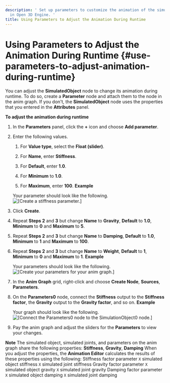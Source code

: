 ```yaml
---
description: ' Set up parameters to customize the animation of the simulated object
  in Open 3D Engine. '
title: Using Parameters to Adjust the Animation During Runtime
---
```

# Using Parameters to Adjust the Animation During Runtime {#use-parameters-to-adjust-animation-during-runtime}

You can adjust the **SimulatedObject** node to change its animation during runtime\. To do so, create a **Parameter** node and attach them to the node in the anim graph\. If you don't, the **SimulatedObject** node uses the properties that you entered in the **Attributes** panel\.

**To adjust the animation during runtime**

1. In the **Parameters** panel, click the **\+** icon and choose **Add parameter**\.

1. Enter the following values\.

   1. For **Value type**, select the **Float \(slider\)**\.

   1. For **Name**, enter **Stiffness**\.

   1. For **Default**, enter **1\.0**\.

   1. For **Minimum** to **1\.0**\.

   1. For **Maximum**, enter **100**\.
**Example**

   Your parameter should look like the following\.
![\[Create a stiffness parameter.\]](/images/user-guide/actor-animation/simulated-objects-25.png)

1. Click **Create**\.

1. Repeat **Steps 2** and **3** but change **Name** to **Gravity**, **Default** to **1\.0**, **Minimum** to **0** and **Maximum** to **5**\.

1. Repeat **Steps 2** and **3** but change **Name** to **Damping**, **Default** to **1\.0**, **Minimum** to **1** and **Maximum** to **100**\.

1. Repeat **Steps 2** and **3** but change **Name** to **Weight**, **Default** to **1**, **Minimum** to **0** and **Maximum** to **1**\.
**Example**

   Your parameters should look like the following\.
![\[Create your parameters for your anim graph.\]](/images/user-guide/actor-animation/simulated-objects-26.png)

1. In the **Anim Graph** grid, right\-click and choose **Create Node**, **Sources**, **Parameters**\.

1. On the **Parameters0** node, connect the **Stiffness** output to the **Stiffness factor**, the **Gravity** output to the **Gravity factor**, and so on\.
**Example**

   Your graph should look like the following\.
![\[Connect the Parameters0 node to the SimulationObject0 node.\]](/images/user-guide/actor-animation/simulated-objects-27.png)

1. Pay the anim graph and adjust the sliders for the **Parameters** to view your changes\.

**Note**
The simulated object, simulated joints, and parameters on the anim graph share the following properties: **Stiffness**, **Gravity**, **Damping**
When you adjust the properties, the **Animation Editor** calculates the results of these properties using the following:
Stiffness factor parameter `X` simulated object stiffness `X` simulated joint stiffness
Gravity factor parameter `X` simulated object gravity `X` simulated joint gravity
Damping factor parameter `X` simulated object damping `X` simulated joint damping